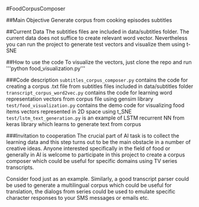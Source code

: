 #FoodCorpusComposer

##Main Objective
Generate corpus from cooking episodes subtitles

##Current Data
The subtitles files are included in data/subtitles folder. The current data does not suffice to create relevant word vector. Nevertheless you can run the project to generate test vectors and visualize them using t-SNE


##How to use the code
To visualize the vectors, just clone the repo and run '''python food_visualization.py'''

###Code description
```subtitles_corpus_composer.py``` contains the code for creating a corpus .txt file from subtitles files included in data/subtitles folder
```transcript_corpus_word2vec.py``` contains the code for learning word representation vectors from corpus file using gensim library
```test/food_visualization.py``` contains the demo code for visualizing food items vectors represented in 2D space using t_SNE
```test/lstm_text_generation.py``` is an example of LSTM recurrent NN from keras library which learns to generate text from corpus


###Invitation to cooperation
The crucial part of AI task is to collect the learning data and this step turns out to be the main obstacle in a number of creative ideas. Anyone interested specifically in the field of food or generally in AI is welcome to participate in this project to create a corpus composer which could be useful for specific domains using TV series transcripts.

Consider food just as an example. Similarly, a good transcript parser could be used to generate a multilingual corpus which could be useful for translation, the dialogs from series could be used to emulate specific character responses to your SMS messages or emails etc.


